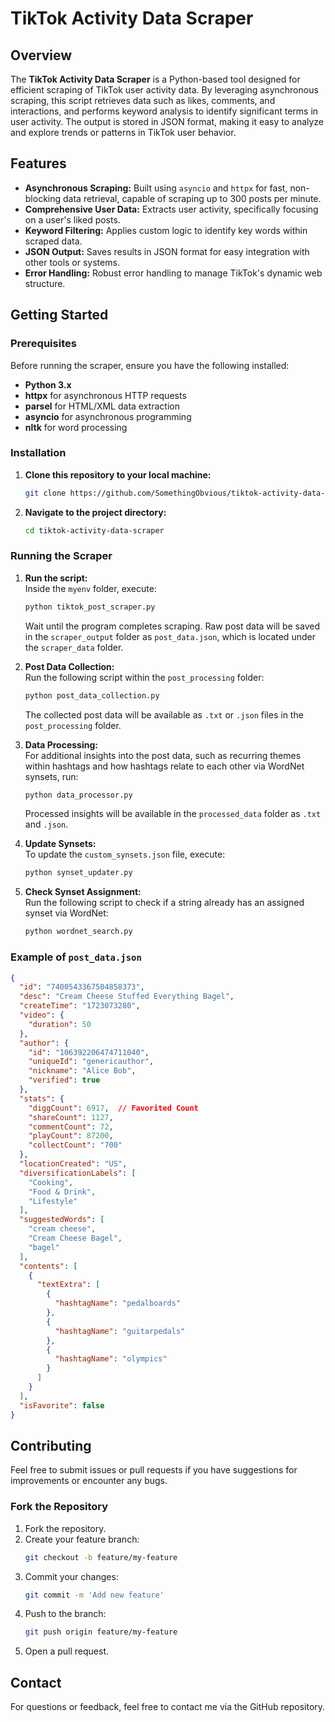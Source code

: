 # TikTok Activity Data Scraper

## Overview
The **TikTok Activity Data Scraper** is a Python-based tool designed for efficient scraping of TikTok user activity data. By leveraging asynchronous scraping, this script retrieves data such as likes, comments, and interactions, and performs keyword analysis to identify significant terms in user activity. The output is stored in JSON format, making it easy to analyze and explore trends or patterns in TikTok user behavior.

## Features
- **Asynchronous Scraping:** Built using `asyncio` and `httpx` for fast, non-blocking data retrieval, capable of scraping up to 300 posts per minute.
- **Comprehensive User Data:** Extracts user activity, specifically focusing on a user's liked posts.
- **Keyword Filtering:** Applies custom logic to identify key words within scraped data.
- **JSON Output:** Saves results in JSON format for easy integration with other tools or systems.
- **Error Handling:** Robust error handling to manage TikTok's dynamic web structure.

## Getting Started

### Prerequisites
Before running the scraper, ensure you have the following installed:
- **Python 3.x**
- **httpx** for asynchronous HTTP requests
- **parsel** for HTML/XML data extraction
- **asyncio** for asynchronous programming
- **nltk** for word processing

### Installation
1. **Clone this repository to your local machine:**
   ```bash
   git clone https://github.com/SomethingObvious/tiktok-activity-data-scraper.git
   ```
   
2. **Navigate to the project directory:**
   ```bash
   cd tiktok-activity-data-scraper
   ```

### Running the Scraper
1. **Run the script:**  
   Inside the `myenv` folder, execute:
   ```bash
   python tiktok_post_scraper.py
   ```
   Wait until the program completes scraping. Raw post data will be saved in the `scraper_output` folder as `post_data.json`, which is located under the `scraper_data` folder.

2. **Post Data Collection:**  
   Run the following script within the `post_processing` folder:
   ```bash
   python post_data_collection.py
   ```
   The collected post data will be available as `.txt` or `.json` files in the `post_processing` folder.

3. **Data Processing:**  
   For additional insights into the post data, such as recurring themes within hashtags and how hashtags relate to each other via WordNet synsets, run:
   ```bash
   python data_processor.py
   ```
   Processed insights will be available in the `processed_data` folder as `.txt` and `.json`.

4. **Update Synsets:**  
   To update the `custom_synsets.json` file, execute:
   ```bash
   python synset_updater.py
   ```

5. **Check Synset Assignment:**  
   Run the following script to check if a string already has an assigned synset via WordNet:
   ```bash
   python wordnet_search.py
   ```

### Example of `post_data.json`
```json
{
  "id": "7400543367504858373",
  "desc": "Cream Cheese Stuffed Everything Bagel",
  "createTime": "1723073280",
  "video": {
    "duration": 50
  },
  "author": {
    "id": "106392206474711040",
    "uniqueId": "genericauthor",
    "nickname": "Alice Bob",
    "verified": true
  },
  "stats": {
    "diggCount": 6917,  // Favorited Count
    "shareCount": 1127,
    "commentCount": 72,
    "playCount": 87200,
    "collectCount": "700"
  },
  "locationCreated": "US",
  "diversificationLabels": [
    "Cooking",
    "Food & Drink",
    "Lifestyle"
  ],
  "suggestedWords": [
    "cream cheese",
    "Cream Cheese Bagel",
    "bagel"
  ],
  "contents": [
    {
      "textExtra": [
        {
          "hashtagName": "pedalboards"
        },
        {
          "hashtagName": "guitarpedals"
        },
        {
          "hashtagName": "olympics"
        }
      ]
    }
  ],
  "isFavorite": false
}
```

## Contributing
Feel free to submit issues or pull requests if you have suggestions for improvements or encounter any bugs.

### Fork the Repository
1. Fork the repository.
2. Create your feature branch:
   ```bash
   git checkout -b feature/my-feature
   ```
3. Commit your changes:
   ```bash
   git commit -m 'Add new feature'
   ```
4. Push to the branch:
   ```bash
   git push origin feature/my-feature
   ```
5. Open a pull request.

## Contact
For questions or feedback, feel free to contact me via the GitHub repository.
